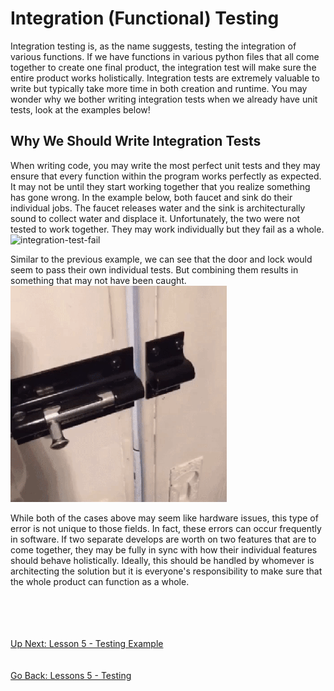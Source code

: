 # Integration (Functional) Testing
Integration testing is, as the name suggests, testing the integration of various functions. If we have functions in various
python files that all come together to create one final product, the integration test will make sure the entire product
works holistically. Integration tests are extremely valuable to write but typically take more time in both creation and
runtime. You may wonder why we bother writing integration tests when we already have unit tests, look at the examples
below!

## Why We Should Write Integration Tests
When writing code, you may write the most perfect unit tests and they may ensure that every function within the program
works perfectly as expected. It may not be until they start working together that you realize something has gone wrong.
In the example below, both faucet and sink do their individual jobs. The faucet releases water and the sink is architecturally
sound to collect water and displace it. Unfortunately, the two were not tested to work together. They may work individually
but they fail as a whole. 
![integration-test-fail](../assets/lesson5-unit-test-integration-test-fail.gif)


Similar to the previous example, we can see that the door and lock would seem to pass their own individual tests. But
combining them results in something that may not have been caught. 
![integration-test-fail](../assets/lesson5-unit-test-integration-test-fail-2.gif) 


While both of the cases above may seem like hardware issues, this type of error is not unique to those fields. In fact,
these errors can occur frequently in software. If two separate develops are worth on two features that are to come together,
they may be fully in sync with how their individual features should behave holistically. Ideally, this should be handled
by whomever is architecting the solution but it is everyone's responsibility to make sure that the whole product can
function as a whole.

\
\
\
\
[Up Next: Lesson 5 - Testing Example](testing-example/README.md)
\
\
\
[Go Back: Lessons 5 - Testing](README.md)